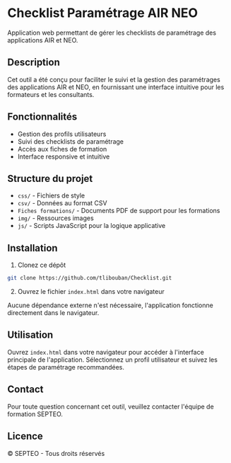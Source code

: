 # Checklist Paramétrage AIR NEO

Application web permettant de gérer les checklists de paramétrage des applications AIR et NEO.

## Description

Cet outil a été conçu pour faciliter le suivi et la gestion des paramétrages des applications AIR et NEO, en fournissant une interface intuitive pour les formateurs et les consultants.

## Fonctionnalités

- Gestion des profils utilisateurs
- Suivi des checklists de paramétrage
- Accès aux fiches de formation
- Interface responsive et intuitive

## Structure du projet

- `css/` - Fichiers de style
- `csv/` - Données au format CSV
- `Fiches formations/` - Documents PDF de support pour les formations
- `img/` - Ressources images
- `js/` - Scripts JavaScript pour la logique applicative

## Installation

1. Clonez ce dépôt

```bash
git clone https://github.com/tlibouban/Checklist.git
```

2. Ouvrez le fichier `index.html` dans votre navigateur

Aucune dépendance externe n'est nécessaire, l'application fonctionne directement dans le navigateur.

## Utilisation

Ouvrez `index.html` dans votre navigateur pour accéder à l'interface principale de l'application. Sélectionnez un profil utilisateur et suivez les étapes de paramétrage recommandées.

## Contact

Pour toute question concernant cet outil, veuillez contacter l'équipe de formation SEPTEO.

## Licence

© SEPTEO - Tous droits réservés
